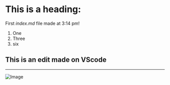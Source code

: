 # This is a heading:

First *index.md* file made at 3:14 pm!
1. One 
2. Three 
3. six

## This is an edit made on VScode
---
![Image](https://upload.wikimedia.org/wikipedia/commons/thumb/7/71/2010-kodiak-bear-1.jpg/1200px-2010-kodiak-bear-1.jpg)

